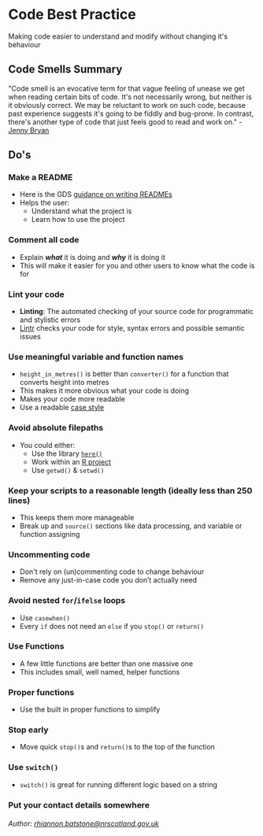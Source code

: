 # Code Best Practice
Making code easier to understand and modify without changing it's behaviour

## Code Smells Summary

"Code smell is an evocative term for that vague feeling of unease we get when reading certain bits of code. It's not necessarily wrong, but neither is it obviously correct. We may be reluctant to work on such code, because past experience suggests it's going to be fiddly and bug-prone. In contrast, there's another type of code that just feels good to read and work on." - [Jenny Bryan](https://github.com/jennybc/code-smells-and-feels#:~:text=GitHub%3A%20%40jennybc%20%22Code%20smell%22%20is%20an%20evocative%20term,suggests%20it%27s%20going%20to%20be%20fiddly%20and%20bug-prone.)

## Do's

### Make a README 
  * Here is the GDS [guidance on writing READMEs](https://gds-way.cloudapps.digital/manuals/readme-guidance.html#writing-readmes)
  * Helps the user: 
      * Understand what the project is
      * Learn how to use the project
### Comment all code 
  * Explain _**what**_ it is doing and _**why**_ it is doing it
  * This will make it easier for you and other users to know what the code is for
  
###  Lint your code
  * **Linting**: The automated checking of your source code for programmatic and stylistic errors
  * [Lintr](https://github.com/jimhester/lintr) checks your code for style, syntax errors and possible semantic issues
  
### Use meaningful variable and function names
  * `height_in_metres()` is better than `converter()` for a function that converts height into metres 
  * This makes it more obvious what your code is doing
  * Makes your code more readable
  * Use a readable [case style](https://medium.com/better-programming/string-case-styles-camel-pascal-snake-and-kebab-case-981407998841) 
  
### Avoid absolute filepaths
  * You could either:
      * Use the library [`here()`](https://github.com/krlmlr/here)
      * Work within an [R project](https://support.rstudio.com/hc/en-us/articles/200526207-Using-Projects)
      * Use `getwd()` & `setwd()` 
      
### Keep your scripts to a reasonable length (ideally less than 250 lines)
  * This keeps them more manageable
  * Break up and `source()` sections like data processing, and variable or function assigning
  
### Uncommenting code
  * Don't rely on (un)commenting code to change behaviour   
  * Remove any just-in-case code you don’t actually need
  
### Avoid nested `for`/`ifelse` loops
  * Use `casewhen()`
  * Every `if` does not need an `else` if you `stop()` or `return()`
  
### Use Functions
  * A few little functions are better than one massive one
  * This includes small, well named, helper functions
  
### Proper functions
  * Use the built in proper functions to simplify 
  
### Stop early
  *  Move quick `stop()`s and `return()`s to the top of the function
  
### Use `switch()`
  * `switch()` is great for running different logic based on a string
  
### Put your contact details somewhere



###### Author: rhiannon.batstone@nrscotland.gov.uk
